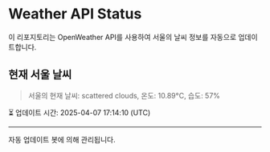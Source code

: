 
# Weather API Status

이 리포지토리는 OpenWeather API를 사용하여 서울의 날씨 정보를 자동으로 업데이트합니다.

## 현재 서울 날씨
> 서울의 현재 날씨: scattered clouds, 온도: 10.89°C, 습도: 57%

⏳ 업데이트 시간: 2025-04-07 17:14:10 (UTC)

---
자동 업데이트 봇에 의해 관리됩니다.
